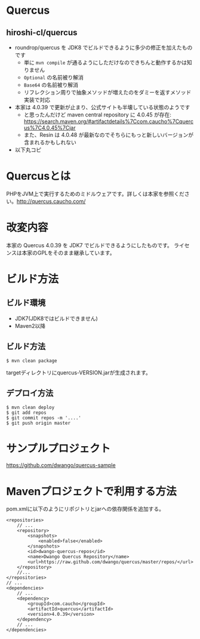 Quercus
=======

## hiroshi-cl/quercus

- roundrop/quercus を JDK8 でビルドできるように多少の修正を加えたものです
  - 単に `mvn compile` が通るようにしただけなのできちんと動作するかは知りません
  - `Optional` の名前被り解消
  - `Base64` の名前被り解消
  - リフレクション周りで抽象メソッドが増えたのをダミーを返すメソッド実装で対応
- 本家は 4.0.39 で更新が止まり、公式サイトも半壊している状態のようです
  - と思ったんだけど maven central repository に 4.0.45 が存在: https://search.maven.org/#artifactdetails%7Ccom.caucho%7Cquercus%7C4.0.45%7Cjar
  - また、Resin は 4.0.48 が最新なのでそちらにもっと新しいバージョンが含まれるかもしれない
- 以下丸コピ

# Quercusとは

PHPをJVM上で実行するためのミドルウェアです。詳しくは本家を参照ください。http://quercus.caucho.com/

# 改変内容
本家の Quercus 4.0.39 を JDK7 でビルドできるようにしたものです。
ライセンスは本家のGPLをそのまま継承しています。

# ビルド方法
## ビルド環境
- JDK7(JDK8ではビルドできません)
- Maven2以降

## ビルド方法

    $ mvn clean package

targetディレクトリにquercus-VERSION.jarが生成されます。

## デプロイ方法

    $ mvn clean deploy
    $ git add repos
    $ git commit repos -m '....'
    $ git push origin master

# サンプルプロジェクト

https://github.com/dwango/quercus-sample

# Mavenプロジェクトで利用する方法
pom.xmlに以下のようにリポジトリとjarへの依存関係を追加する。

    <repositories>
        // ...
        <repository>
            <snapshots>
                <enabled>false</enabled>
            </snapshots>
            <id>dwango-quercus-repos</id>
            <name>Dwango Quercus Repository</name>
            <url>https://raw.github.com/dwango/quercus/master/repos/</url>
        </repository>
        //...
    </repositories>
    // ...
    <dependencies>
        // ...
        <dependency>
            <groupId>com.caucho</groupId>
            <artifactId>quercus</artifactId>
            <version>4.0.39</version>
        </dependency>
        // ...
    </dependencies>
